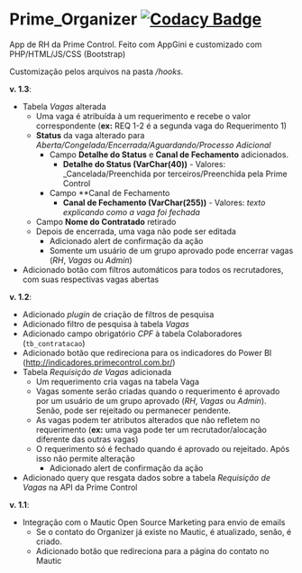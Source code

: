 # Prime_Organizer [![Codacy Badge](https://api.codacy.com/project/badge/Grade/81c1582561ba413299cdf7f0ee8d5ac6)](https://www.codacy.com/project/rafinhacarneiro/Prime_Organizer/dashboard?utm_source=github.com&amp;utm_medium=referral&amp;utm_content=rafinhacarneiro/Prime_Organizer&amp;utm_campaign=Badge_Grade_Dashboard) 
App de RH da Prime Control. Feito com AppGini e customizado com PHP/HTML/JS/CSS (Bootstrap)

Customização pelos arquivos na pasta _/hooks_.

**v. 1.3**:
- Tabela _Vagas_ alterada
  - Uma vaga é atribuída à um requerimento e recebe o valor correspondente (**ex:** REQ 1-2 é a segunda vaga do Requerimento 1)
  - **Status** da vaga alterado para _Aberta/Congelada/Encerrada/Aguardando/Processo Adicional_
    - Campo **Detalhe do Status** e **Canal de Fechamento** adicionados.
      - **Detalhe do Status (VarChar(40))** - Valores: _Cancelada/Preenchida por terceiros/Preenchida pela Prime Control
    - Campo **Canal de Fechamento
      - **Canal de Fechamento (VarChar(255))** - Valores: _texto explicando como a vaga foi fechada_
  - Campo **Nome do Contratado** retirado
  - Depois de encerrada, uma vaga não pode ser editada
    - Adicionado alert de confirmação da ação
    - Somente um usuário de um grupo aprovado pode encerrar vagas (_RH_, _Vagas_ ou _Admin_)
- Adicionado botão com filtros automáticos para todos os recrutadores, com suas respectivas vagas abertas


**v. 1.2**:
- Adicionado _plugin_ de criação de filtros de pesquisa
- Adicionado filtro de pesquisa à tabela _Vagas_
- Adicionado campo obrigatório _CPF_ à tabela Colaboradores (`tb_contratacao`)
- Adicionado botão que redireciona para os indicadores do Power BI (http://indicadores.primecontrol.com.br/)
- Tabela _Requisição de Vagas_ adicionada
  - Um requerimento cria vagas na tabela Vaga
  - Vagas somente serão criadas quando o requerimento é aprovado por um usuário de um grupo aprovado (_RH_, _Vagas_ ou _Admin_). Senão, pode ser rejeitado ou permanecer pendente.
  - As vagas podem ter atributos alterados que não refletem no requerimento (**ex:** uma vaga pode ter um recrutador/alocação diferente das outras vagas)
  - O requerimento só é fechado quando é aprovado ou rejeitado. Após isso não permite alteração
    - Adicionado alert de confirmação da ação
- Adicionado query que resgata dados sobre a tabela _Requisição de Vagas_ na API da Prime Control


**v. 1.1**:
- Integração com o Mautic Open Source Marketing para envio de emails
  - Se o contato do Organizer já existe no Mautic, é atualizado, senão, é criado.
  - Adicionado botão que redireciona para a página do contato no Mautic
